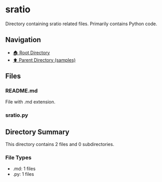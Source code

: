 # sratio

Directory containing sratio related files. Primarily contains Python code.

## Navigation

* [🏠 Root Directory](../../README.md)
* [⬆️ Parent Directory (samples)](../README.md)

## Files

### README.md

File with .md extension.

### sratio.py

## Directory Summary

This directory contains 2 files and 0 subdirectories.

### File Types

* .md: 1 files
* .py: 1 files
